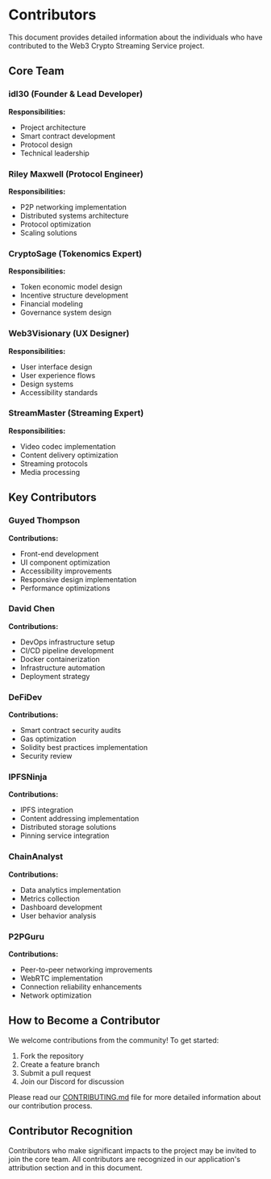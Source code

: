 # Contributors

This document provides detailed information about the individuals who have contributed to the Web3 Crypto Streaming Service project.

## Core Team

### idl30 (Founder & Lead Developer)
**Responsibilities:**
- Project architecture
- Smart contract development
- Protocol design
- Technical leadership

### Riley Maxwell (Protocol Engineer)
**Responsibilities:**
- P2P networking implementation
- Distributed systems architecture
- Protocol optimization
- Scaling solutions

### CryptoSage (Tokenomics Expert)
**Responsibilities:**
- Token economic model design
- Incentive structure development
- Financial modeling
- Governance system design

### Web3Visionary (UX Designer)
**Responsibilities:**
- User interface design
- User experience flows
- Design systems
- Accessibility standards

### StreamMaster (Streaming Expert)
**Responsibilities:**
- Video codec implementation
- Content delivery optimization
- Streaming protocols
- Media processing

## Key Contributors

### Guyed Thompson
**Contributions:**
- Front-end development
- UI component optimization
- Accessibility improvements
- Responsive design implementation
- Performance optimizations

### David Chen
**Contributions:**
- DevOps infrastructure setup
- CI/CD pipeline development
- Docker containerization
- Infrastructure automation
- Deployment strategy

### DeFiDev
**Contributions:**
- Smart contract security audits
- Gas optimization
- Solidity best practices implementation
- Security review

### IPFSNinja
**Contributions:**
- IPFS integration
- Content addressing implementation
- Distributed storage solutions
- Pinning service integration

### ChainAnalyst
**Contributions:**
- Data analytics implementation
- Metrics collection
- Dashboard development
- User behavior analysis

### P2PGuru
**Contributions:**
- Peer-to-peer networking improvements
- WebRTC implementation
- Connection reliability enhancements
- Network optimization

## How to Become a Contributor

We welcome contributions from the community! To get started:

1. Fork the repository
2. Create a feature branch
3. Submit a pull request
4. Join our Discord for discussion

Please read our [CONTRIBUTING.md](CONTRIBUTING.md) file for more detailed information about our contribution process.

## Contributor Recognition

Contributors who make significant impacts to the project may be invited to join the core team. All contributors are recognized in our application's attribution section and in this document.
